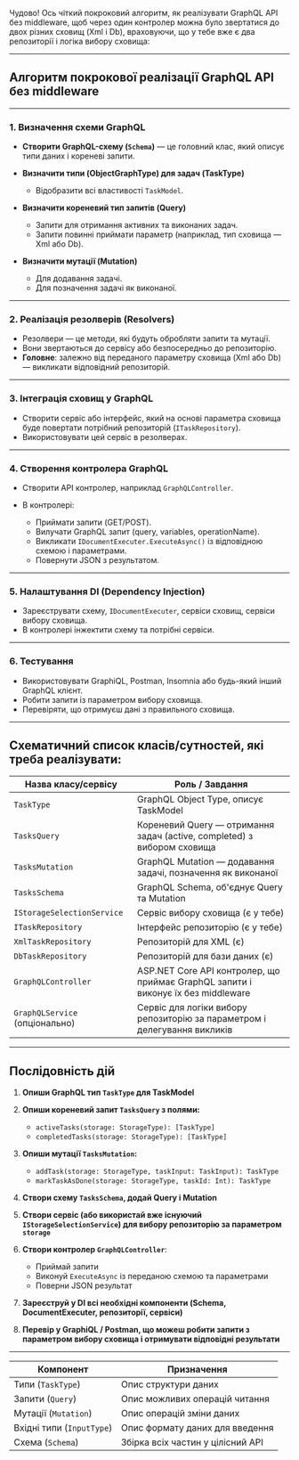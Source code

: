 Чудово! Ось чіткий покроковий алгоритм, як реалізувати GraphQL API без middleware, щоб через один контролер можна було звертатися до двох різних сховищ (Xml і Db), враховуючи, що у тебе вже є два репозиторії і логіка вибору сховища:

---

## Алгоритм покрокової реалізації GraphQL API без middleware

---

### 1. **Визначення схеми GraphQL**

* **Створити GraphQL-схему (`Schema`)** — це головний клас, який описує типи даних і кореневі запити.
* **Визначити типи (ObjectGraphType) для задач (TaskType)**

  * Відобразити всі властивості `TaskModel`.
* **Визначити кореневий тип запитів (Query)**

  * Запити для отримання активних та виконаних задач.
  * Запити повинні приймати параметр (наприклад, тип сховища — Xml або Db).
* **Визначити мутації (Mutation)**

  * Для додавання задачі.
  * Для позначення задачі як виконаної.

---

### 2. **Реалізація резолверів (Resolvers)**

* Резолвери — це методи, які будуть обробляти запити та мутації.
* Вони звертаються до сервісу або безпосередньо до репозиторію.
* **Головне**: залежно від переданого параметру сховища (Xml або Db) — викликати відповідний репозиторій.

---

### 3. **Інтеграція сховищ у GraphQL**

* Створити сервіс або інтерфейс, який на основі параметра сховища буде повертати потрібний репозиторій (`ITaskRepository`).
* Використовувати цей сервіс в резолверах.

---

### 4. **Створення контролера GraphQL**

* Створити API контролер, наприклад `GraphQLController`.
* В контролері:

  * Приймати запити (GET/POST).
  * Вилучати GraphQL запит (query, variables, operationName).
  * Викликати `IDocumentExecuter.ExecuteAsync()` із відповідною схемою і параметрами.
  * Повернути JSON з результатом.

---

### 5. **Налаштування DI (Dependency Injection)**

* Зареєструвати схему, `IDocumentExecuter`, сервіси сховищ, сервіси вибору сховища.
* В контролері інжектити схему та потрібні сервіси.

---

### 6. **Тестування**

* Використовувати GraphiQL, Postman, Insomnia або будь-який інший GraphQL клієнт.
* Робити запити із параметром вибору сховища.
* Перевіряти, що отримуєш дані з правильного сховища.

---

## Схематичний список класів/сутностей, які треба реалізувати:

| Назва класу/сервісу            | Роль / Завдання                                                                   |
| ------------------------------ | --------------------------------------------------------------------------------- |
| `TaskType`                     | GraphQL Object Type, описує TaskModel                                             |
| `TasksQuery`                   | Кореневий Query — отримання задач (active, completed) з вибором сховища           |
| `TasksMutation`                | GraphQL Mutation — додавання задачі, позначення як виконаної                      |
| `TasksSchema`                  | GraphQL Schema, об'єднує Query та Mutation                                        |
| `IStorageSelectionService`     | Сервіс вибору сховища (є у тебе)                                                  |
| `ITaskRepository`              | Інтерфейс репозиторію (є у тебе)                                                  |
| `XmlTaskRepository`            | Репозиторій для XML (є)                                                           |
| `DbTaskRepository`             | Репозиторій для бази даних (є)                                                    |
| `GraphQLController`            | ASP.NET Core API контролер, що приймає GraphQL запити і виконує їх без middleware |
| `GraphQLService` (опціонально) | Сервіс для логіки вибору репозиторію за параметром і делегування викликів         |

---

## Послідовність дій

1. **Опиши GraphQL тип `TaskType` для TaskModel**
2. **Опиши кореневий запит `TasksQuery` з полями:**

   * `activeTasks(storage: StorageType): [TaskType]`
   * `completedTasks(storage: StorageType): [TaskType]`
3. **Опиши мутації `TasksMutation`:**

   * `addTask(storage: StorageType, taskInput: TaskInput): TaskType`
   * `markTaskAsDone(storage: StorageType, taskId: Int): TaskType`
4. **Створи схему `TasksSchema`, додай Query і Mutation**
5. **Створи сервіс (або використай вже існуючий `IStorageSelectionService`) для вибору репозиторію за параметром `storage`**
6. **Створи контролер `GraphQLController`**:

   * Приймай запити
   * Виконуй `ExecuteAsync` із переданою схемою та параметрами
   * Поверни JSON результат
7. **Зареєструй у DI всі необхідні компоненти (Schema, DocumentExecuter, репозиторії, сервіси)**
8. **Перевір у GraphiQL / Postman, що можеш робити запити з параметром вибору сховища і отримувати відповідні результати**

---
| Компонент                 | Призначення                       |
| ------------------------- | --------------------------------- |
| Типи (`TaskType`)         | Опис структури даних              |
| Запити (`Query`)          | Опис можливих операцій читання    |
| Мутації (`Mutation`)      | Опис операцій зміни даних         |
| Вхідні типи (`InputType`) | Опис формату даних для введення   |
| Схема (`Schema`)          | Збірка всіх частин у цілісний API |





